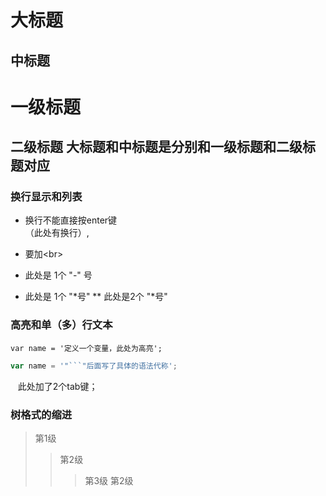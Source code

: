 大标题
====
中标题
---

# 一级标题
## 二级标题 大标题和中标题是分别和一级标题和二级标题对应


### 换行显示和列表
- 换行不能直接按enter键<br>（此处有换行）,
- 要加\<br>

- 此处是 1个 "-" 号
* 此处是 1个 "*号" 
** 此处是2个 "*号"

### 高亮和单（多）行文本
```
var name = '定义一个变量，此处为高亮';
```
```javascript
var name = '"```"后面写了具体的语法代称';
```


    此处加了2个tab键；
    
### 树格式的缩进
> 第1级
>> 第2级
>>> 第3级
>> 第2级






